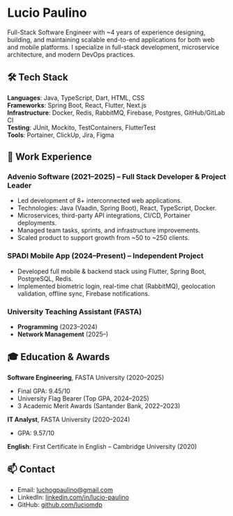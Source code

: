 # Lucio Paulino

Full-Stack Software Engineer with ~4 years of experience designing, building, and maintaining scalable end-to-end applications for both web and mobile platforms. I specialize in full-stack development, microservice architecture, and modern DevOps practices.

## 🛠️ Tech Stack

**Languages**: Java, TypeScript, Dart, HTML, CSS  
**Frameworks**: Spring Boot, React, Flutter, Next.js  
**Infrastructure**: Docker, Redis, RabbitMQ, Firebase, Postgres, GitHub/GitLab CI  
**Testing**: JUnit, Mockito, TestContainers, FlutterTest  
**Tools**: Portainer, ClickUp, Jira, Figma

## 💼 Work Experience

### Advenio Software (2021–2025) – Full Stack Developer & Project Leader  
- Led development of 8+ interconnected web applications.
- Technologies: Java (Vaadin, Spring Boot), React, TypeScript, Docker.
- Microservices, third-party API integrations, CI/CD, Portainer deployments.
- Managed team tasks, sprints, and infrastructure improvements.
- Scaled product to support growth from ~50 to ~250 clients.

### SPADI Mobile App (2024–Present) – Independent Project  
- Developed full mobile & backend stack using Flutter, Spring Boot, PostgreSQL, Redis.
- Implemented biometric login, real-time chat (RabbitMQ), geolocation validation, offline sync, Firebase notifications.

### University Teaching Assistant (FASTA)  
- **Programming** (2023–2024)  
- **Network Management** (2025–)

## 🎓 Education & Awards

**Software Engineering**, FASTA University (2020–2025)  
- Final GPA: 9.45/10  
- University Flag Bearer (Top GPA, 2024–2025)  
- 3 Academic Merit Awards (Santander Bank, 2022–2023)

**IT Analyst**, FASTA University (2020–2024)  
- GPA: 9.57/10

**English**: First Certificate in English – Cambridge University (2020)

## 📫 Contact

- Email: luchogpaulino@gmail.com  
- LinkedIn: [linkedin.com/in/lucio-paulino](https://linkedin.com/in/lucio-paulino)  
- GitHub: [github.com/luciomdp](https://github.com/luciomdp)
